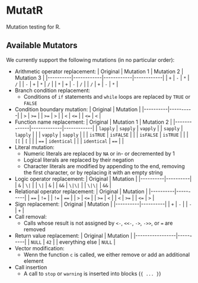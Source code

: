 # MutatR

Mutation testing for R.

## Available Mutators
We currently support the following mutations (in no particular order):

- Arithmetic operator replacement:
    | Original | Mutation 1 | Mutation 2 | Mutation 3 |
    |----------|------------|------------|------------|
    | `+`      | `-`        | `*`        | `/`        |
    | `-`      | `+`        | `*`        | `/`        |
    | `*`      | `+`        | `-`        | `/`        |
    | `/`      | `+`        | `-`        | `*`        |
- Branch condition replacement:
    - Conditions of `if` statements and `while` loops are replaced by `TRUE` or `FALSE`
- Condition boundary mutation:
    | Original | Mutation |
    |----------|----------|
    | `>`      | `>=`     |
    | `>=`     | `>`      |
    | `<`      | `<=`     |
    | `<=`     | `<`      |
- Function name replacement:
    | Original    | Mutation 1  | Mutation 2 |
    |-------------|-------------|------------|
    | `lapply`    | `sapply`    | `vapply`   |
    | `sapply`    | `lapply`    |            |
    | `vapply`    | `sapply`    |            |
    | `isTRUE`    | `isFALSE`   |            |
    | `isFALSE`   | `isTRUE`    |            |
    | `[[`        | `[`         |            |
    | `==`        | `identical` |            |
    | `identical` | `==`        |            |
- Literal mutation:
    - Numeric literals are replaced by `NA` or in- or decremented by 1
    - Logical literals are replaced by their negation
    - Character literals are modified by appending to the end, removing the first character, or by replacing it with an empty string
- Logic operator replacement:
    | Original | Mutation |
    |----------|----------|
    | `&`      | `\|`      |
    | `\|`      | `&`      |
    | `&&`     | `\|\|`     |
    | `\|\|`     | `&&`     |
- Relational operator replacement:
    | Original | Mutation |
    |----------|----------|
    | `==`     | `!=`     |
    | `!=`     | `==`     |
    | `>`      | `<=`     |
    | `>=`     | `<`      |
    | `<`      | `>=`     |
    | `<=`     | `>`      |
- Sign replacement:
    | Original | Mutation |
    |----------|----------|
    | `+`      | `-`      |
    | `-`      | `+`      |
- Call removal:
    - Calls whose result is not assigned by `<-`, `<<-`, `->`, `->>`, or `=` are removed
- Return value replacement:
    | Original        | Mutation |
    |-----------------|----------|
    | `NULL`          | `42`     |
    | everything else | `NULL`   |
- Vector modification:
    - Wenn the function `c` is called, we either remove or add an additional element
- Call insertion
    - A call to `stop` or `warning` is inserted into blocks (`{ ... }`)
